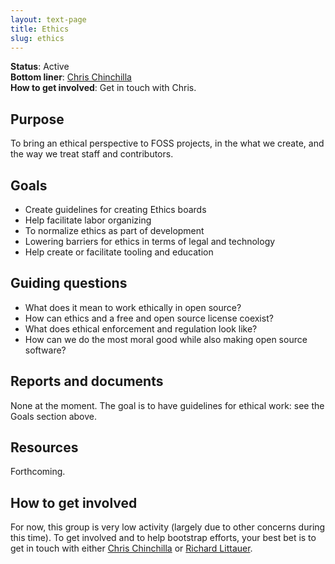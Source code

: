```yaml
---
layout: text-page
title: Ethics
slug: ethics
---
```


**Status**: Active<br />
**Bottom liner**: [Chris Chinchilla](https://chrischinchilla.com/)<br />
**How to get involved**: Get in touch with Chris.

## Purpose

To bring an ethical perspective to FOSS projects, in the what we create, and the way we treat staff and contributors.

## Goals

- Create guidelines for creating Ethics boards
- Help facilitate labor organizing
- To normalize ethics as part of development
- Lowering barriers for ethics in terms of legal and technology
- Help create or facilitate tooling and education

## Guiding questions

- What does it mean to work ethically in open source?
- How can ethics and a free and open source license coexist?
- What does ethical enforcement and regulation look like?
- How can we do the most moral good while also making open source software?

## Reports and documents

None at the moment. The goal is to have guidelines for ethical work: see the Goals section above.

## Resources

Forthcoming.

## How to get involved

For now, this group is very low activity (largely due to other concerns during this time). To get involved and to help bootstrap efforts, your best bet is to get in touch with either [Chris Chinchilla](https://chrischinchilla.com/) or [Richard Littauer](https://twitter.com/richlitt).

